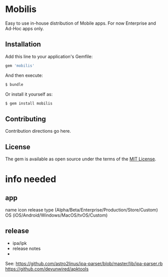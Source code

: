 # Mobilis
Easy to use in-house distribution of Mobile apps. For now Enterprise and Ad-Hoc apps only.

## Installation
Add this line to your application's Gemfile:

```ruby
gem 'mobilis'
```

And then execute:
```bash
$ bundle
```

Or install it yourself as:
```bash
$ gem install mobilis
```

## Contributing
Contribution directions go here.

## License
The gem is available as open source under the terms of the [MIT License](https://opensource.org/licenses/MIT).

# info needed

## app
name
icon
release type (Alpha/Beta/Enterprise/Production/Store/Custom)
OS (iOS/Android/Windows/MacOS/tvOS/Custom)

## release
- ipa/ipk
- release notes
-

See:
https://github.com/astro2linus/ipa-parser/blob/master/lib/ipa-parser.rb
https://github.com/devunwired/apktools
